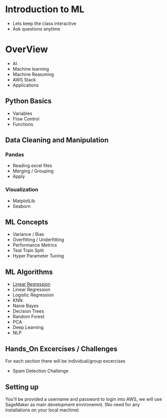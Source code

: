 Introduction to ML
===================================

* Lets keep the class interactive 
* Ask questions anytime 

# OverView 
* AI
* Machine learning
* Machine Reasoning
* AWS Stack
* Applications


## Python Basics
* Variables
* Flow Control 
* Functions

## Data Cleaning and Manipulation
### Pandas
* Reading excel files
* Merging / Grouping
* Apply

### Visualization
* MatplotLib
* Seaborn

## ML Concepts
* Variance / Bias
* Overfitting / Underfitting
* Performance Metrics
* Test Train Split
* Hyper Parameter Tuning 


## ML Algorithms
* [Linear Regression](https://github.com/mjghorbany/DI_git/tree/master/Linear%20Regression) 
* Linear Regression
* Logistic Regression
* KNN
* Naive Bayes
* Decision Trees
* Random Forest
* PCA
* Deep Learning
* NLP


## Hands_On Excercises / Challenges 
For each section there will be individual/group excercises 
* Spam Detection Challenge


Setting up
------------
You'll be provided a username and password to login into AWS, we will use SageMaker as main development environemnt.
(No need for any installations on your local machine)
